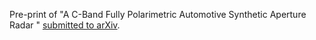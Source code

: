 <!-- ---
layout: post
date: 2021-10-28
inline: true
--- -->

Pre-print of "A C-Band Fully Polarimetric Automotive Synthetic Aperture Radar " [submitted to arXiv](https://arxiv.org/abs/2110.14114).
